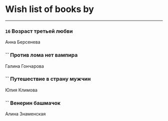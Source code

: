 # Wish list of books by [](https://ok.ru/profile/536771522733)
---

### `16` Возраст третьей любви
Анна Берсенева

### `` Против лома нет вампира
Галина Гончарова

### `` Путешествие в страну мужчин
Юлия Климова

### `` Венерин башмачок
Алина Знаменская

